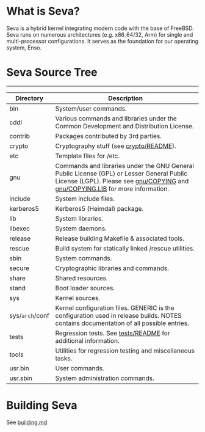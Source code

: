# What is Seva?

Seva is a hybrid kernel integrating modern code with the base of FreeBSD. Seva runs on numerous architectures (e.g. x86_64/32, Arm) for single and multi-processor configurations. It serves as the foundation for our operating system, Enso.

# Seva Source Tree

---------------
| Directory | Description |
| --------- | ----------- |
| bin | System/user commands. |
| cddl | Various commands and libraries under the Common Development and Distribution License. |
| contrib | Packages contributed by 3rd parties. |
| crypto | Cryptography stuff (see [crypto/README](bsd/crypto/README)). |
| etc | Template files for /etc. |
| gnu | Commands and libraries under the GNU General Public License (GPL) or Lesser General Public License (LGPL). Please see [gnu/COPYING](bsd/gnu/COPYING) and [gnu/COPYING.LIB](bsd/gnu/COPYING.LIB) for more information. |
| include | System include files. |
| kerberos5 | Kerberos5 (Heimdal) package. |
| lib | System libraries. |
| libexec | System daemons. |
| release | Release building Makefile & associated tools. |
| rescue | Build system for statically linked /rescue utilities. |
| sbin | System commands. |
| secure | Cryptographic libraries and commands. |
| share | Shared resources. |
| stand | Boot loader sources. |
| sys | Kernel sources. |
| sys/`arch`/conf | Kernel configuration files. GENERIC is the configuration used in release builds. NOTES contains documentation of all possible entries. |
| tests | Regression tests.  See [tests/README](bsd/tests/README) for additional information. |
| tools | Utilities for regression testing and miscellaneous tasks. |
| usr.bin | User commands. |
| usr.sbin | System administration commands. |

# Building Seva

See [building.md](building.md)
